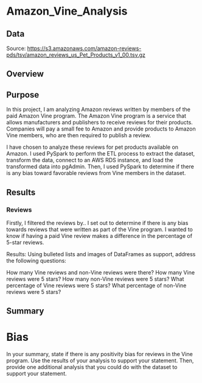 # Amazon_Vine_Analysis

## Data 
Source: https://s3.amazonaws.com/amazon-reviews-pds/tsv/amazon_reviews_us_Pet_Products_v1_00.tsv.gz

## Overview
## Purpose
In this project, I am analyzing Amazon reviews written by members of the paid Amazon Vine program. The Amazon Vine program is a service that allows manufacturers and publishers to receive reviews for their products. Companies will pay a small fee to Amazon and provide products to Amazon Vine members, who are then required to publish a review.

I have chosen to analyze these reviews for pet products available on Amazon. I used PySpark to perform the ETL process to extract the dataset, transform the data, connect to an AWS RDS instance, and load the transformed data into pgAdmin. Then, I used PySpark to determine if there is any bias toward favorable reviews from Vine members in the dataset. 

## Results
### Reviews
Firstly, I filtered the reviews by.. 
I set out to determine if there is any bias towards reviews that were written as part of the Vine program. I wanted to know if having a paid Vine review makes a difference in the percentage of 5-star reviews.

Results: Using bulleted lists and images of DataFrames as support, address the following questions:

How many Vine reviews and non-Vine reviews were there?
How many Vine reviews were 5 stars? How many non-Vine reviews were 5 stars?
What percentage of Vine reviews were 5 stars? What percentage of non-Vine reviews were 5 stars?



## Summary
# Bias
In your summary, state if there is any positivity bias for reviews in the Vine program. Use the results of your analysis to support your statement. Then, provide one additional analysis that you could do with the dataset to support your statement.